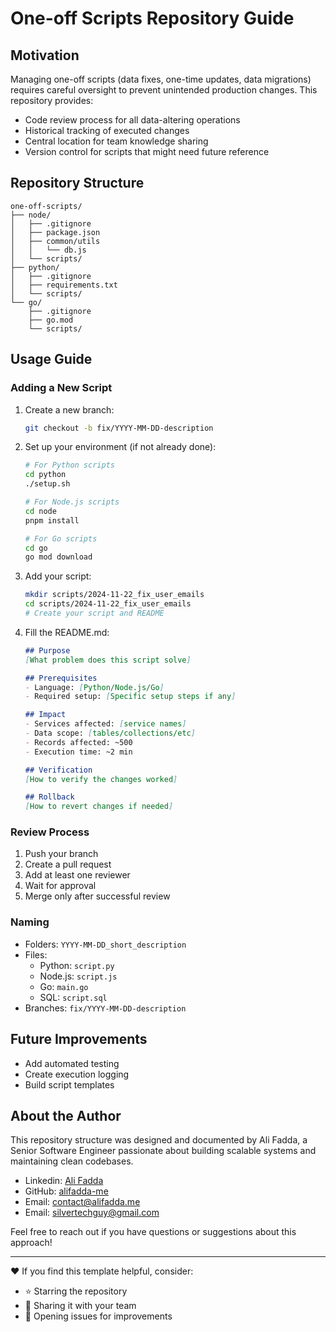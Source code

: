 # One-off Scripts Repository Guide


## Motivation
Managing one-off scripts (data fixes, one-time updates, data migrations) requires careful oversight to prevent unintended production changes. This repository provides:
- Code review process for all data-altering operations
- Historical tracking of executed changes
- Central location for team knowledge sharing
- Version control for scripts that might need future reference

## Repository Structure
```
one-off-scripts/
├── node/
│   ├── .gitignore
│   ├── package.json
│   ├── common/utils
│   │   └── db.js
│   └── scripts/
├── python/
│   ├── .gitignore
│   ├── requirements.txt
│   └── scripts/
└── go/
    ├── .gitignore
    ├── go.mod
    └── scripts/
```

## Usage Guide

### Adding a New Script

1. Create a new branch:
   ```bash
   git checkout -b fix/YYYY-MM-DD-description
   ```

2. Set up your environment (if not already done):
   ```bash
   # For Python scripts
   cd python
   ./setup.sh

   # For Node.js scripts
   cd node
   pnpm install

   # For Go scripts
   cd go
   go mod download
   ```

3. Add your script:
   ```bash
   mkdir scripts/2024-11-22_fix_user_emails
   cd scripts/2024-11-22_fix_user_emails
   # Create your script and README
   ```

4. Fill the README.md:
   ```markdown
   ## Purpose
   [What problem does this script solve]

   ## Prerequisites
   - Language: [Python/Node.js/Go]
   - Required setup: [Specific setup steps if any]

   ## Impact
   - Services affected: [service names]
   - Data scope: [tables/collections/etc]
   - Records affected: ~500
   - Execution time: ~2 min

   ## Verification
   [How to verify the changes worked]

   ## Rollback
   [How to revert changes if needed]
   ```

### Review Process
1. Push your branch
2. Create a pull request
3. Add at least one reviewer
4. Wait for approval
5. Merge only after successful review

### Naming
- Folders: `YYYY-MM-DD_short_description`
- Files:
    - Python: `script.py`
    - Node.js: `script.js`
    - Go: `main.go`
    - SQL: `script.sql`
- Branches: `fix/YYYY-MM-DD-description`

## Future Improvements
- Add automated testing
- Create execution logging
- Build script templates

## About the Author

This repository structure was designed and documented by Ali Fadda, a Senior Software Engineer passionate about building scalable systems and maintaining clean codebases.

- Linkedin: [Ali Fadda](https://www.linkedin.com/in/alifadda/)
- GitHub: [alifadda-me](https://github.com/alifadda-me)
- Email: [contact@alifadda.me](mailto:contact@alifadda.me)
- Email: [silvertechguy@gmail.com](mailto:silvertechguy@gmail.com)

Feel free to reach out if you have questions or suggestions about this approach!

---
❤️ If you find this template helpful, consider:
- ⭐ Starring the repository
- 🔄 Sharing it with your team
- 🐛 Opening issues for improvements
